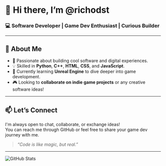 # 👋 Hi there, I’m @richodst

### 💻 Software Developer | Game Dev Enthusiast | Curious Builder

---

## 🚀 About Me

- 🎯 Passionate about building cool software and digital experiences.
- 💡 Skilled in **Python**, **C++**, **HTML**, **CSS**, and **JavaScript**.
- 🧠 Currently learning **Unreal Engine** to dive deeper into game development.
- 🎮 Looking to **collaborate on indie game projects** or any creative software ideas!

---

## 📫 Let’s Connect

I'm always open to chat, collaborate, or exchange ideas!  
You can reach me through GitHub or feel free to share your game dev journey with me.

> *“Code is like magic, but real.”*

---

![GitHub Stats](https://github-readme-stats.vercel.app/api?username=rich23odst&show_icons=true&theme=radical&count_private=true&cache_seconds=1800)

<!---
richodst/richdst is a ✨ special ✨ repository because its `README.md` (this file) appears on your GitHub profile.
You can click the Preview link to take a look at your changes.
--->
